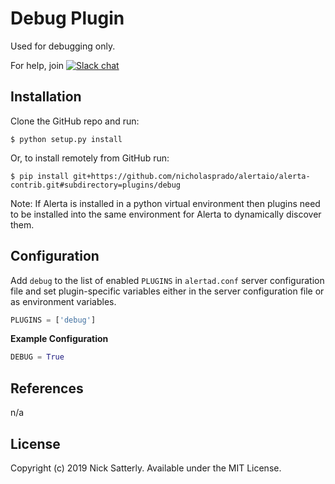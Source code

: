 Debug Plugin
============

Used for debugging only.

For help, join [![Slack chat](https://img.shields.io/badge/chat-on%20slack-blue?logo=slack)](https://slack.alerta.dev)

Installation
------------

Clone the GitHub repo and run:

    $ python setup.py install

Or, to install remotely from GitHub run:

    $ pip install git+https://github.com/nicholasprado/alertaio/alerta-contrib.git#subdirectory=plugins/debug

Note: If Alerta is installed in a python virtual environment then plugins
need to be installed into the same environment for Alerta to dynamically
discover them.

Configuration
-------------

Add `debug` to the list of enabled `PLUGINS` in `alertad.conf` server
configuration file and set plugin-specific variables either in the
server configuration file or as environment variables.

```python
PLUGINS = ['debug']
```

**Example Configuration**

```python
DEBUG = True
```

References
----------

n/a

License
-------

Copyright (c) 2019 Nick Satterly. Available under the MIT License.
